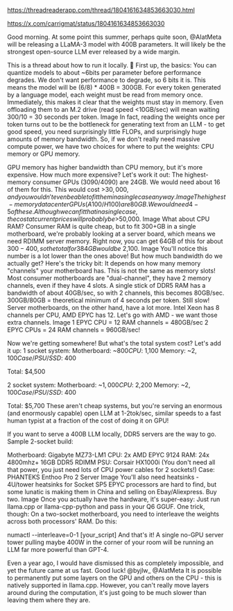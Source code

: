 https://threadreaderapp.com/thread/1804161634853663030.html

https://x.com/carrigmat/status/1804161634853663030

Good morning. At some point this summer, perhaps quite soon, @AIatMeta will be releasing a LLaMA-3 model with 400B parameters. It will likely be the strongest open-source LLM ever released by a wide margin.

This is a thread about how to run it locally. 🧵
First up, the basics: You can quantize models to about ~6bits per parameter before performance degrades. We don't want performance to degrade, so 6 bits it is. This means the model will be (6/8) * 400B = 300GB.
For every token generated by a language model, each weight must be read from memory once. Immediately, this makes it clear that the weights must stay in memory. Even offloading them to an M.2 drive (read speed <10GB/sec) will mean waiting 300/10 = 30 seconds per token. Image
In fact, reading the weights once per token turns out to be the bottleneck for generating text from an LLM - to get good speed, you need surprisingly little FLOPs, and surprisingly huge amounts of memory bandwidth.
So, if we don't really need massive compute power, we have two choices for where to put the weights: CPU memory or GPU memory.

GPU memory has higher bandwidth than CPU memory, but it's more expensive. How much more expensive?
Let's work it out: The highest-memory consumer GPUs (3090/4090) are 24GB. We would need about 16 of them for this. This would cost >$30,000, and you wouldn't even be able to fit them in a single case anyway. Image
The highest-memory datacenter GPUs (A100/H100) are 80GB. We would need 4-5 of these. Although we can fit that in a single case, the cost at current prices will probably be >$50,000. Image
What about CPU RAM? Consumer RAM is quite cheap, but to fit 300+GB in a single motherboard, we're probably looking at a server board, which means we need RDIMM server memory. Right now, you can get 64GB of this for about $300-400, so the total for 384GB would be ~$2,100. Image
You'll notice this number is a lot lower than the ones above! But how much bandwidth do we actually get? Here's the tricky bit: It depends on how many memory "channels" your motherboard has. This is not the same as memory slots!
Most consumer motherboards are "dual-channel", they have 2 memory channels, even if they have 4 slots. A single stick of DDR5 RAM has a bandwidth of about 40GB/sec, so with 2 channels, this becomes 80GB/sec. 300GB/80GB = theoretical minimum of 4 seconds per token. Still slow!
Server motherboards, on the other hand, have a lot more. Intel Xeon has 8 channels per CPU, AMD EPYC has 12. Let's go with AMD - we want those extra channels. Image
1 EPYC CPU = 12 RAM channels = 480GB/sec
2 EPYC CPUs = 24 RAM channels = 960GB/sec!

Now we're getting somewhere! But what's the total system cost? Let's add it up:
1 socket system:
Motherboard: ~$800
CPU: ~$1,100
Memory: ~$2,100
Case/PSU/SSD: ~$400

Total: $4,500

2 socket system:
Motherboard: ~$1,000
CPU: ~$2,200
Memory: ~$2,100
Case/PSU/SSD: ~$400

Total: $5,700
These aren't cheap systems, but you're serving an enormous (and enormously capable) open LLM at 1-2tok/sec, similar speeds to a fast human typist at a fraction of the cost of doing it on GPU!

If you want to serve a 400B LLM locally, DDR5 servers are the way to go.
Sample 2-socket build:

Motherboard: Gigabyte MZ73-LM1
CPU: 2x AMD EPYC 9124
RAM: 24x 4800mhz+ 16GB DDR5 RDIMM
PSU: Corsair HX1000i (You don't need all that power, you just need lots of CPU power cables for 2 sockets!)
Case: PHANTEKS Enthoo Pro 2 Server Image
You'll also need heatsinks - 4U/tower heatsinks for Socket SP5 EPYC processors are hard to find, but some lunatic is making them in China and selling on Ebay/Aliexpress. Buy two. Image
Once you actually have the hardware, it's super-easy: Just run llama.cpp or llama-cpp-python and pass in your Q6 GGUF. One trick, though: On a two-socket motherboard, you need to interleave the weights across both processors' RAM. Do this:

numactl --interleave=0-1 [your_script]
And that's it! A single no-GPU server tower pulling maybe 400W in the corner of your room will be running an LLM far more powerful than GPT-4.

Even a year ago, I would have dismissed this as completely impossible, and yet the future came at us fast. Good luck!
@byjlw_ @AIatMeta It is possible to permanently put some layers on the GPU and others on the CPU - this is natively supported in llama.cpp. However, you can't really move layers around during the computation, it's just going to be much slower than leaving them where they are.
